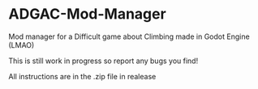 # ADGAC-Mod-Manager
Mod manager for a Difficult game about Climbing made in Godot Engine (LMAO)

This is still work in progress so report any bugs you find!

All instructions are in the .zip file in realease
